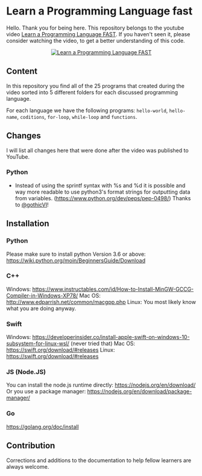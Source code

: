 # Learn a Programming Language fast

Hello. Thank you for being here. This repository belongs to the youtube video [Learn a Programming Language FAST](https://youtu.be/211tiIqZ-58).
If you haven't seen it, please consider watching the video, to get a better understanding of this code.

<p align="center">
  <a href="https://youtu.be/211tiIqZ-58" target="_blank">
    <img src="http://i3.ytimg.com/vi/211tiIqZ-58/hqdefault.jpg" alt="Learn a Programming Language FAST">
  </a>
</p>

## Content

In this repository you find all of the 25 programs that created during the video sorted into 5 different folders for each discussed programming language.

For each language we have the following programs: `hello-world`, `hello-name`, `coditions`, `for-loop`, `while-loop` and `functions`.

## Changes

I will list all changes here that were done after the video was published to YouTube.

### Python

- Instead of using the sprintf syntax with %s and %d it is possible and way more readable to use python3's format strings for outputting data from variables. (https://www.python.org/dev/peps/pep-0498/) Thanks to [@gothicVI](https://github.com/gothicVI)!

## Installation

### Python

Please make sure to install python Version 3.6 or above:
https://wiki.python.org/moin/BeginnersGuide/Download

### C++

Windows: https://www.instructables.com/id/How-to-Install-MinGW-GCCG-Compiler-in-Windows-XP78/
Mac OS: http://www.edparrish.net/common/macgpp.php
Linux: You most likely know what you are doing anyway.

### Swift

Windows: https://developerinsider.co/install-apple-swift-on-windows-10-subsystem-for-linux-wsl/ (never tried that)
Mac OS: https://swift.org/download/#releases
Linux: https://swift.org/download/#releases

### JS (Node.JS)

You can install the node.js runtime directly: https://nodejs.org/en/download/
Or you use a package manager: https://nodejs.org/en/download/package-manager/


### Go

https://golang.org/doc/install


## Contribution

Corrections and additions to the documentation to help fellow learners are always welcome.
